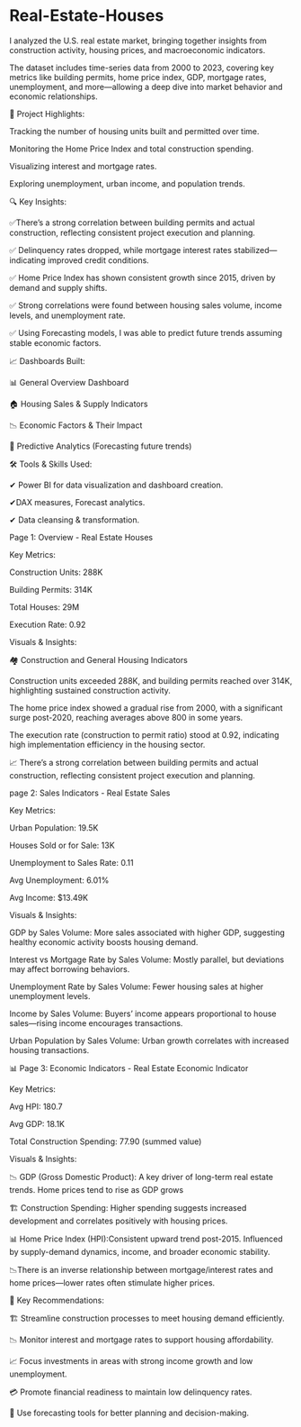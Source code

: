 # Real-Estate-Houses
 I analyzed the U.S. real estate market, bringing together insights from construction activity, housing prices, and macroeconomic indicators.

The dataset includes time-series data from 2000 to 2023, covering key metrics like building permits, home price index, GDP, mortgage rates, unemployment, and more—allowing a deep dive into market behavior and economic relationships.


🧩 Project Highlights:

Tracking the number of housing units built and permitted over time.

Monitoring the Home Price Index and total construction spending.

Visualizing interest and mortgage rates.

Exploring unemployment, urban income, and population trends.

🔍 Key Insights:

✅There’s a strong correlation between building permits and actual construction, reflecting consistent project execution and planning.

✅ Delinquency rates dropped, while mortgage interest rates stabilized—indicating improved credit conditions.

✅ Home Price Index has shown consistent growth since 2015, driven by demand and supply shifts.

✅ Strong correlations were found between housing sales volume, income levels, and unemployment rate.

✅ Using Forecasting models, I was able to predict future trends assuming stable economic factors.

📈 Dashboards Built:

📊 General Overview Dashboard

🏠 Housing Sales & Supply Indicators

📉 Economic Factors & Their Impact

🔮 Predictive Analytics (Forecasting future trends)

🛠️ Tools & Skills Used:

✔ Power BI for data visualization and dashboard creation.

✔DAX measures, Forecast analytics.

✔ Data cleansing & transformation.



Page 1: Overview - Real Estate Houses

Key Metrics:

Construction Units: 288K

Building Permits: 314K

Total Houses: 29M

Execution Rate: 0.92

Visuals & Insights:

🏘️ Construction and General Housing Indicators

Construction units exceeded 288K, and building permits reached over 314K, highlighting sustained construction activity.

The home price index showed a gradual rise from 2000, with a significant surge post-2020, reaching averages above 800 in some years.

The execution rate (construction to permit ratio) stood at 0.92, indicating high implementation efficiency in the housing sector.

📈 There’s a strong correlation between building permits and actual construction, reflecting consistent project execution and planning.

page 2: Sales Indicators - Real Estate Sales

Key Metrics:

Urban Population: 19.5K

Houses Sold or for Sale: 13K

Unemployment to Sales Rate: 0.11

Avg Unemployment: 6.01%

Avg Income: $13.49K

Visuals & Insights:

GDP by Sales Volume: More sales associated with higher GDP, suggesting healthy economic activity boosts housing demand.

Interest vs Mortgage Rate by Sales Volume: Mostly parallel, but deviations may affect borrowing behaviors.

Unemployment Rate by Sales Volume: Fewer housing sales at higher unemployment levels.

Income by Sales Volume: Buyers’ income appears proportional to house sales—rising income encourages transactions.

Urban Population by Sales Volume: Urban growth correlates with increased housing transactions.


📊 Page 3: Economic Indicators - Real Estate Economic Indicator

Key Metrics:

Avg HPI: 180.7

Avg GDP: 18.1K

Total Construction Spending: 77.90 (summed value)

Visuals & Insights:

📉 GDP (Gross Domestic Product): A key driver of long-term real estate trends. Home prices tend to rise as GDP grows

🏗️ Construction Spending: Higher spending suggests increased development and correlates positively with housing prices.

📊 Home Price Index (HPI):Consistent upward trend post-2015. Influenced by supply-demand dynamics, income, and broader economic stability.

📉There is an inverse relationship between mortgage/interest rates and home prices—lower rates often stimulate higher prices.


📌 Key Recommendations:

🏗️ Streamline construction processes to meet housing demand efficiently.

📉 Monitor interest and mortgage rates to support housing affordability.

📈 Focus investments in areas with strong income growth and low unemployment.

💳 Promote financial readiness to maintain low delinquency rates.

🔮 Use forecasting tools for better planning and decision-making.













